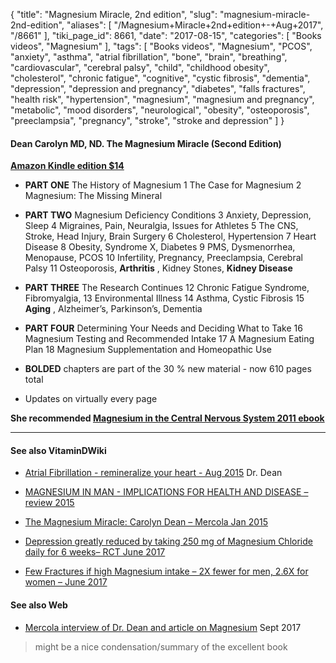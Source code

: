 {
    "title": "Magnesium Miracle, 2nd edition",
    "slug": "magnesium-miracle-2nd-edition",
    "aliases": [
        "/Magnesium+Miracle+2nd+edition+-+Aug+2017",
        "/8661"
    ],
    "tiki_page_id": 8661,
    "date": "2017-08-15",
    "categories": [
        "Books videos",
        "Magnesium"
    ],
    "tags": [
        "Books videos",
        "Magnesium",
        "PCOS",
        "anxiety",
        "asthma",
        "atrial fibrillation",
        "bone",
        "brain",
        "breathing",
        "cardiovascular",
        "cerebral palsy",
        "child",
        "childhood obesity",
        "cholesterol",
        "chronic fatigue",
        "cognitive",
        "cystic fibrosis",
        "dementia",
        "depression",
        "depression and pregnancy",
        "diabetes",
        "falls fractures",
        "health risk",
        "hypertension",
        "magnesium",
        "magnesium and pregnancy",
        "metabolic",
        "mood disorders",
        "neurological",
        "obesity",
        "osteoporosis",
        "preeclampsia",
        "pregnancy",
        "stroke",
        "stroke and depression"
    ]
}


#### Dean Carolyn MD, ND. The Magnesium Miracle (Second Edition)

 **[Amazon Kindle edition $14](https://www.amazon.com/Magnesium-Miracle-Second-Carolyn-Dean-ebook/dp/B01GYPQRW4/ref=sr_1_1?ie=UTF8&qid=1502816363&sr=8-1&keywords=magnesium+miracle+carolyn+dean)** 

*  **PART ONE**  The History of Magnesium 1 The Case for Magnesium 2 Magnesium: The Missing Mineral 

*  **PART TWO**  Magnesium Deficiency Conditions 3 Anxiety, Depression, Sleep 4 Migraines, Pain, Neuralgia, Issues for Athletes 5 The CNS, Stroke, Head Injury, Brain Surgery 6 Cholesterol, Hypertension 7 Heart Disease 8 Obesity, Syndrome X, Diabetes 9 PMS, Dysmenorrhea, Menopause, PCOS 10 Infertility, Pregnancy, Preeclampsia, Cerebral Palsy 11 Osteoporosis,  **Arthritis** , Kidney Stones,  **Kidney Disease** 

*  **PART THREE**  The Research Continues 12 Chronic Fatigue Syndrome, Fibromyalgia, 13 Environmental Illness 14 Asthma, Cystic Fibrosis 15  **Aging** , Alzheimer’s, Parkinson’s, Dementia 

*  **PART FOUR**  Determining Your Needs and Deciding What to Take 16 Magnesium Testing and Recommended Intake 17 A Magnesium Eating Plan 18 Magnesium Supplementation and Homeopathic Use

*  **BOLDED**  chapters are part of the 30 % new material - now 610 pages total

* Updates on virtually every page

 **She recommended [Magnesium in the Central Nervous System 2011 ebook](/posts/magnesium-in-the-central-nervous-system-2011-ebook)** 

---

#### See also VitaminDWiki

* [Atrial Fibrillation - remineralize your heart - Aug 2015](/posts/atrial-fibrillation-remineralize-your-heart) Dr. Dean

* [MAGNESIUM IN MAN - IMPLICATIONS FOR HEALTH AND DISEASE – review 2015](/posts/magnesium-in-man-implications-for-health-and-disease-review-2015)

* [The Magnesium Miracle: Carolyn Dean – Mercola Jan 2015](/posts/the-magnesium-miracle-carolyn-dean-mercola)

* [Depression greatly reduced by taking 250 mg of Magnesium Chloride daily for 6 weeks– RCT June 2017](/posts/depression-greatly-reduced-by-taking-250-mg-of-magnesium-chloride-daily-for-6-weeks-rct)

* [Few Fractures if high Magnesium intake – 2X fewer for men, 2.6X for women – June 2017](/posts/few-fractures-if-high-magnesium-intake-2x-fewer-for-men-26x-for-women)

#### See also Web

* [Mercola interview of Dr. Dean and article on Magnesium](http://articles.mercola.com/sites/articles/archive/2017/09/06/magnesium-deficiency-effects.aspx?utm_source=dnl&utm_medium=email&utm_content=art1&utm_campaign=20170906Z1_UCM&et_cid=DM157328&et_rid=41296549) Sept 2017

> might be a nice condensation/summary of the excellent book